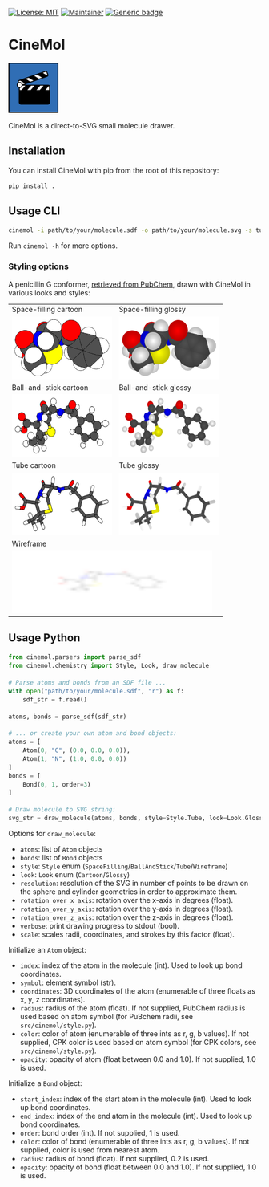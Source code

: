 [![License: MIT](https://img.shields.io/badge/License-MIT-yellow.svg)](./LICENSE)
[![Maintainer](https://img.shields.io/badge/Maintainer-davidmeijer-blue)](https://github.com/davidmeijer)
[![Generic badge](https://img.shields.io/badge/Version-alpha-green.svg)](https://shields.io/)

# CineMol

<img src="./logo.png" alt="logo" width="100">

CineMol is a direct-to-SVG small molecule drawer. 

## Installation

You can install CineMol with pip from the root of this repository:

```bash
pip install .
```

## Usage CLI

```bash
cinemol -i path/to/your/molecule.sdf -o path/to/your/molecule.svg -s tube -l glossy -r 100 -sc 10.0
```

Run `cinemol -h` for more options.

### Styling options

A penicillin G conformer, [retrieved from PubChem](https://pubchem.ncbi.nlm.nih.gov/compound/Penicillin-G), drawn with CineMol in various looks and styles:

<table>
  <tr>
    <td>Space-filling cartoon</td>
    <td>Space-filling glossy</td>
  </tr>
  <tr>
    <td><img src="svgs/cartoon_spacefilling.svg" width=200 height=125></td>
    <td><img src="svgs/glossy_spacefilling.svg" width=200 height=125></td>
  </tr>
  <tr>
    <td>Ball-and-stick cartoon</td>
    <td>Ball-and-stick glossy</td>
  </tr>
  <tr>
    <td><img src="svgs/cartoon_ballandstick.svg" width=200 height=125></td>
    <td><img src="svgs/glossy_ballandstick.svg" width=200 height=125></td>
  </tr>
  <tr>
    <td>Tube cartoon</td>
    <td>Tube glossy</td>
  </tr>
  <tr>
    <td><img src="svgs/cartoon_tube.svg" width=200 height=125></td>
    <td><img src="svgs/glossy_tube.svg" width=200 height=125></td>
  </tr>
  <tr>
    <td colspan="2">Wireframe</td>
  </tr>
  <tr>
    <td colspan="2"><img src="svgs/wireframe.svg" width=400 height=125></td>
  </tr>
 </table>

## Usage Python

```python
from cinemol.parsers import parse_sdf 
from cinemol.chemistry import Style, Look, draw_molecule

# Parse atoms and bonds from an SDF file ...
with open("path/to/your/molecule.sdf", "r") as f:
    sdf_str = f.read()

atoms, bonds = parse_sdf(sdf_str)

# ... or create your own atom and bond objects:
atoms = [
    Atom(0, "C", (0.0, 0.0, 0.0)), 
    Atom(1, "N", (1.0, 0.0, 0.0))
]
bonds = [
    Bond(0, 1, order=3)
]

# Draw molecule to SVG string:
svg_str = draw_molecule(atoms, bonds, style=Style.Tube, look=Look.Glossy, resolution=100, scale=10.0)
```

Options for `draw_molecule`:

* `atoms`: list of `Atom` objects
* `bonds`: list of `Bond` objects
* `style`: `Style` enum (`SpaceFilling`/`BallAndStick`/`Tube`/`Wireframe`)
* `look`: `Look` enum (`Cartoon`/`Glossy`)
* `resolution`: resolution of the SVG in number of points to be drawn on the sphere and cylinder geometries in order to approximate them.
* `rotation_over_x_axis`: rotation over the x-axis in degrees (float).
* `rotation_over_y_axis`: rotation over the y-axis in degrees (float).
* `rotation_over_z_axis`: rotation over the z-axis in degrees (float).
* `verbose`: print drawing progress to stdout (bool).
* `scale`: scales radii, coordinates, and strokes by this factor (float).

Initialize an `Atom` object:

* `index`: index of the atom in the molecule (int). Used to look up bond coordinates.
* `symbol`: element symbol (str).
* `coordinates`: 3D coordinates of the atom (enumerable of three floats as x, y, z coordinates).
* `radius`: radius of the atom (float). If not supplied, PubChem radius is used based on atom symbol (for PuBchem radii, see `src/cinemol/style.py`).
* `color`: color of atom (enumerable of three ints as r, g, b values). If not supplied, CPK color is used based on atom symbol (for CPK colors, see `src/cinemol/style.py`).
* `opacity`: opacity of atom (float between 0.0 and 1.0). If not supplied, 1.0 is used.

Initialize a `Bond` object:

* `start_index`: index of the start atom in the molecule (int). Used to look up bond coordinates.
* `end_index`: index of the end atom in the molecule (int). Used to look up bond coordinates.
* `order`: bond order (int). If not supplied, 1 is used.
* `color`: color of bond (enumerable of three ints as r, g, b values). If not supplied, color is used from nearest atom.
* `radius`: radius of bond (float). If not supplied, 0.2 is used. 
* `opacity`: opacity of bond (float between 0.0 and 1.0). If not supplied, 1.0 is used.

